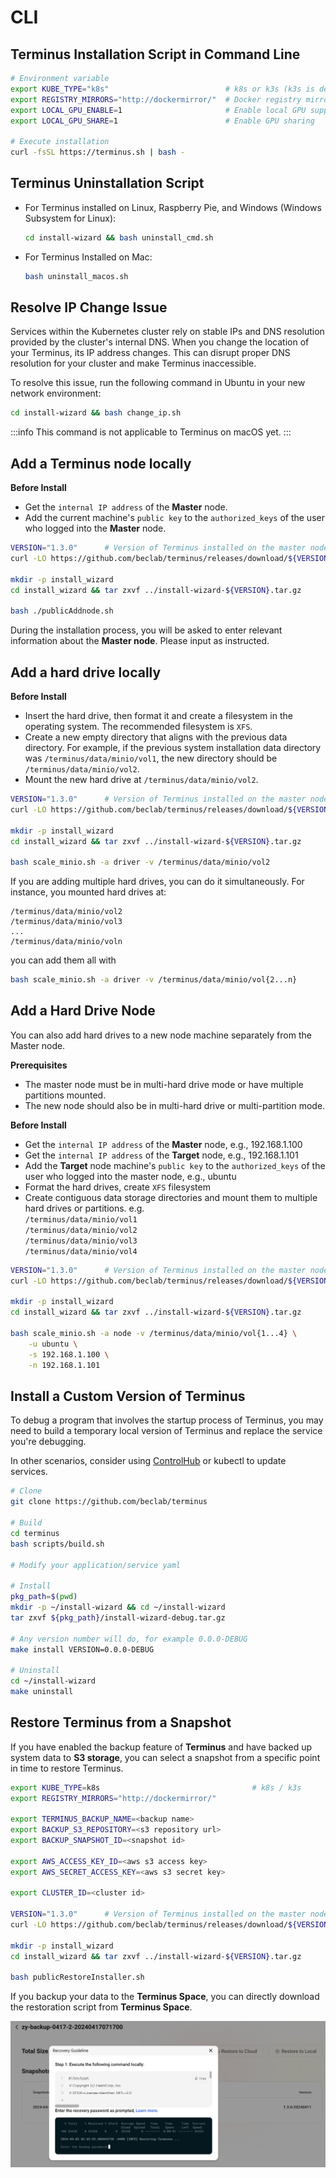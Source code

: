 # CLI


## Terminus Installation Script in Command Line

```sh
# Environment variable
export KUBE_TYPE="k8s"                          # k8s or k3s (k3s is default)
export REGISTRY_MIRRORS="http://dockermirror/"  # Docker registry mirror URL
export LOCAL_GPU_ENABLE=1                       # Enable local GPU support if hardware is installed on the node
export LOCAL_GPU_SHARE=1                        # Enable GPU sharing

# Execute installation
curl -fsSL https://terminus.sh | bash -
```

## Terminus Uninstallation Script

- For Terminus installed on Linux, Raspberry Pie, and Windows (Windows Subsystem for Linux):

  ```sh
  cd install-wizard && bash uninstall_cmd.sh
  ```

- For Terminus Installed on Mac:

  ```sh
  bash uninstall_macos.sh
  ```

## Resolve IP Change Issue

Services within the Kubernetes cluster rely on stable IPs and DNS resolution provided by the cluster's internal DNS. When you change the location of your Terminus, its IP address changes. This can disrupt proper DNS resolution for your cluster and make Terminus inaccessible.

To resolve this issue, run the following command in Ubuntu in your new network environment:

```sh
cd install-wizard && bash change_ip.sh
```

:::info
This command is not applicable to Terminus on macOS yet.
:::

## Add a Terminus node locally

**Before Install**
- Get the `internal IP address` of the **Master** node.
- Add the current machine's `public key` to the `authorized_keys` of the user who logged into the **Master** node.

```sh
VERSION="1.3.0"      # Version of Terminus installed on the master node
curl -LO https://github.com/beclab/terminus/releases/download/${VERSION}/install-wizard-v${VERSION}.tar.gz

mkdir -p install_wizard
cd install_wizard && tar zxvf ../install-wizard-${VERSION}.tar.gz

bash ./publicAddnode.sh
```

During the installation process, you will be asked to enter relevant information about the **Master node**. Please input as instructed.

## Add a hard drive locally

**Before Install**
- Insert the hard drive, then format it and create a filesystem in the operating system. The recommended filesystem is `XFS`.
- Create a new empty directory that aligns with the previous data directory. For example, if the previous system installation data directory was `/terminus/data/minio/vol1`, the new directory should be `/terminus/data/minio/vol2`.
- Mount the new hard drive at `/terminus/data/minio/vol2`.

```sh
VERSION="1.3.0"      # Version of Terminus installed on the master node
curl -LO https://github.com/beclab/terminus/releases/download/${VERSION}/install-wizard-v${VERSION}.tar.gz

mkdir -p install_wizard
cd install_wizard && tar zxvf ../install-wizard-${VERSION}.tar.gz

bash scale_minio.sh -a driver -v /terminus/data/minio/vol2
```

If you are adding multiple hard drives, you can do it simultaneously. For instance, you mounted hard drives at:
```
/terminus/data/minio/vol2
/terminus/data/minio/vol3
...
/terminus/data/minio/voln
```
you can add them all with
```sh
bash scale_minio.sh -a driver -v /terminus/data/minio/vol{2...n}
```

## Add a Hard Drive Node

You can also add hard drives to a new node machine separately from the Master node.

**Prerequisites**
- The master node must be in multi-hard drive mode or have multiple partitions mounted. 
- The new node should also be in multi-hard drive or multi-partition mode.

**Before Install**
- Get the `internal IP address` of the **Master** node, e.g., 192.168.1.100
- Get the `internal IP address` of the **Target** node, e.g., 192.168.1.101
- Add the **Target** node machine's `public key` to the `authorized_keys` of the user who logged into the master node, e.g., ubuntu
- Format the hard drives, create `XFS` filesystem
- Create contiguous data storage directories and mount them to multiple hard drives or partitions. e.g.<br>
  `/terminus/data/minio/vol1`<br>
  `/terminus/data/minio/vol2`<br>
  `/terminus/data/minio/vol3`<br>
  `/terminus/data/minio/vol4`<br>

```sh
VERSION="1.3.0"      # Version of Terminus installed on the master node
curl -LO https://github.com/beclab/terminus/releases/download/${VERSION}/install-wizard-v${VERSION}.tar.gz

mkdir -p install_wizard
cd install_wizard && tar zxvf ../install-wizard-${VERSION}.tar.gz

bash scale_minio.sh -a node -v /terminus/data/minio/vol{1...4} \
    -u ubuntu \
    -s 192.168.1.100 \
    -n 192.168.1.101
```

## Install a Custom Version of Terminus

To debug a program that involves the startup process of Terminus, you may need to build a temporary local version of Terminus and replace the service you're debugging.

In other scenarios, consider using [ControlHub](../../../how-to/terminus/controlhub/) or kubectl to update services.

```sh
# Clone
git clone https://github.com/beclab/terminus

# Build
cd terminus
bash scripts/build.sh

# Modify your application/service yaml

# Install
pkg_path=$(pwd)
mkdir -p ~/install-wizard && cd ~/install-wizard
tar zxvf ${pkg_path}/install-wizard-debug.tar.gz

# Any version number will do, for example 0.0.0-DEBUG
make install VERSION=0.0.0-DEBUG

# Uninstall
cd ~/install-wizard
make uninstall
```

## Restore Terminus from a Snapshot

If you have enabled the backup feature of **Terminus** and have backed up system data to **S3 storage**, you can select a snapshot from a specific point in time to restore Terminus.


```sh
export KUBE_TYPE=k8s                                  # k8s / k3s
export REGISTRY_MIRRORS="http://dockermirror/"

export TERMINUS_BACKUP_NAME=<backup name>
export BACKUP_S3_REPOSITORY=<s3 repository url>
export BACKUP_SNAPSHOT_ID=<snapshot id>

export AWS_ACCESS_KEY_ID=<aws s3 access key>
export AWS_SECRET_ACCESS_KEY=<aws s3 secret key>

export CLUSTER_ID=<cluster id>

VERSION="1.3.0"      # Version of Terminus installed on the master node
curl -LO https://github.com/beclab/terminus/releases/download/${VERSION}/install-wizard-v${VERSION}.tar.gz

mkdir -p install_wizard
cd install_wizard && tar zxvf ../install-wizard-${VERSION}.tar.gz

bash publicRestoreInstaller.sh
```

If you backup your data to the **Terminus Space**, you can directly download the restoration script from **Terminus Space**.

![restore](images/restore.jpg)